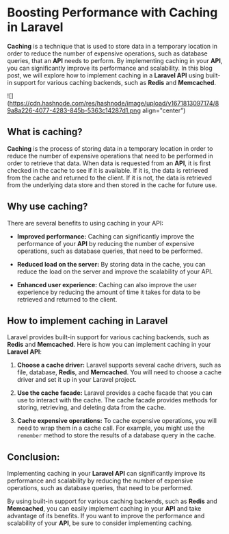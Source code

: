 # Boosting Performance with Caching in Laravel

**Caching** is a technique that is used to store data in a temporary location in order to reduce the number of expensive operations, such as database queries, that an **API** needs to perform. By implementing caching in your **API**, you can significantly improve its performance and scalability. In this blog post, we will explore how to implement caching in a **Laravel API** using built-in support for various caching backends, such as **Redis** and **Memcached**.

![](https://cdn.hashnode.com/res/hashnode/image/upload/v1671813097174/89a8a226-4077-4283-845b-5363c14287d1.png align="center")

## What is caching?

**Caching** is the process of storing data in a temporary location in order to reduce the number of expensive operations that need to be performed in order to retrieve that data. When data is requested from an **API**, it is first checked in the cache to see if it is available. If it is, the data is retrieved from the cache and returned to the client. If it is not, the data is retrieved from the underlying data store and then stored in the cache for future use.

## Why use caching?

There are several benefits to using caching in your API:

* **Improved performance:** Caching can significantly improve the performance of your **API** by reducing the number of expensive operations, such as database queries, that need to be performed.
    
* **Reduced load on the server:** By storing data in the cache, you can reduce the load on the server and improve the scalability of your API.
    
* **Enhanced user experience:** Caching can also improve the user experience by reducing the amount of time it takes for data to be retrieved and returned to the client.
    

## How to implement caching in Laravel

Laravel provides built-in support for various caching backends, such as **Redis** and **Memcached**. Here is how you can implement caching in your **Laravel API**:

1. **Choose a cache driver:** Laravel supports several cache drivers, such as file, database, **Redis**, and **Memcached**. You will need to choose a cache driver and set it up in your Laravel project.
    
2. **Use the cache facade:** Laravel provides a cache facade that you can use to interact with the cache. The cache facade provides methods for storing, retrieving, and deleting data from the cache.
    
3. **Cache expensive operations:** To cache expensive operations, you will need to wrap them in a cache call. For example, you might use the `remember` method to store the results of a database query in the cache.
    

## Conclusion:

Implementing caching in your **Laravel API** can significantly improve its performance and scalability by reducing the number of expensive operations, such as database queries, that need to be performed.

By using built-in support for various caching backends, such as **Redis** and **Memcached**, you can easily implement caching in your **API** and take advantage of its benefits. If you want to improve the performance and scalability of your **API**, be sure to consider implementing caching.